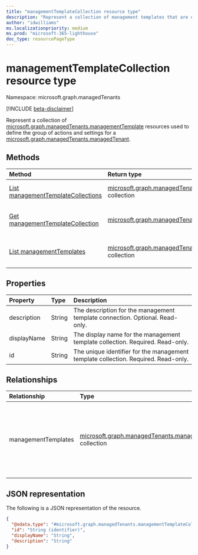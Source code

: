 ```yaml
---
title: "managementTemplateCollection resource type"
description: "Represent a collection of management templates that are used to define the group of actions and settings for a managed tenant."
author: "idwilliams"
ms.localizationpriority: medium
ms.prod: "microsoft-365-lighthouse"
doc_type: resourcePageType
---
```


# managementTemplateCollection resource type

Namespace: microsoft.graph.managedTenants

[!INCLUDE [beta-disclaimer](../../includes/beta-disclaimer.md)]

Represent a collection of [microsoft.graph.managedTenants.managementTemplate](../resources/managedtenants-managementtemplate.md) resources used to define the group of actions and settings for a [microsoft.graph.managedTenants.managedTenant](../resources/managedtenants-managedtenant.md).

## Methods
|Method|Return type|Description|
|:---|:---|:---|
|[List managementTemplateCollections](../api/managedtenants-managedtenant-list-managementtemplatecollections.md)|[microsoft.graph.managedTenants.managementTemplateCollection](../resources/managedtenants-managementtemplatecollection.md) collection|Get a list of the [managementTemplateCollection](../resources/managedtenants-managementtemplatecollection.md) objects and their properties.|
|[Get managementTemplateCollection](../api/managedtenants-managementtemplatecollection-get.md)|[microsoft.graph.managedTenants.managementTemplateCollection](../resources/managedtenants-managementtemplatecollection.md)|Read the properties and relationships of a [managementTemplateCollection](../resources/managedtenants-managementtemplatecollection.md) object.|
|[List managementTemplates](../api/managedtenants-managementtemplatecollection-list-managementtemplates.md)|[microsoft.graph.managedTenants.managementTemplate](../resources/managedtenants-managementtemplate.md) collection|Get the managementTemplate resources from the managementTemplates navigation property.|

## Properties
|Property|Type|Description|
|:---|:---|:---|
|description|String|The description for the management template connection. Optional. Read-only.|
|displayName|String|The display name for the management template collection. Required. Read-only.|
|id|String|The unique identifier for the management template collection. Required. Read-only.|

## Relationships
|Relationship|Type|Description|
|:---|:---|:---|
|managementTemplates|[microsoft.graph.managedTenants.managementTemplate](../resources/managedtenants-managementtemplate.md) collection|A collection of management templates that can be used to configure Microsoft 365 services.|

## JSON representation
The following is a JSON representation of the resource.
<!-- {
  "blockType": "resource",
  "keyProperty": "id",
  "@odata.type": "microsoft.graph.managedTenants.managementTemplateCollection",
  "baseType": "microsoft.graph.entity",
  "openType": false
}
-->
``` json
{
  "@odata.type": "#microsoft.graph.managedTenants.managementTemplateCollection",
  "id": "String (identifier)",
  "displayName": "String",
  "description": "String"
}
```
